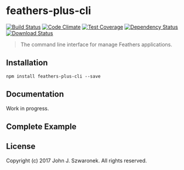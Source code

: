 # feathers-plus-cli

[![Build Status](https://travis-ci.org/feathers-x/feathers-plus-cli.png?branch=master)](https://travis-ci.org/feathers-x/feathers-plus-cli)
[![Code Climate](https://codeclimate.com/github/feathers-x/feathers-plus-cli/badges/gpa.svg)](https://codeclimate.com/github/feathers-x/feathers-plus-cli)
[![Test Coverage](https://codeclimate.com/github/feathers-x/feathers-plus-cli/badges/coverage.svg)](https://codeclimate.com/github/feathers-x/feathers-plus-cli/coverage)
[![Dependency Status](https://img.shields.io/david/feathers-x/feathers-plus-cli.svg?style=flat-square)](https://david-dm.org/feathers-x/feathers-plus-cli)
[![Download Status](https://img.shields.io/npm/dm/feathers-plus-cli.svg?style=flat-square)](https://www.npmjs.com/package/feathers-plus-cli)

> The command line interface for manage Feathers applications.

## Installation

```
npm install feathers-plus-cli --save
```

## Documentation

Work in progress.

## Complete Example

## License

Copyright (c) 2017 John J. Szwaronek. All rights reserved.
